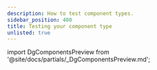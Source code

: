 ```yaml
---
description: How to test component types.
sidebar_position: 400
title: Testing your component type
unlisted: true
---
```


import DgComponentsPreview from '@site/docs/partials/\_DgComponentsPreview.md';

<DgComponentsPreview />
